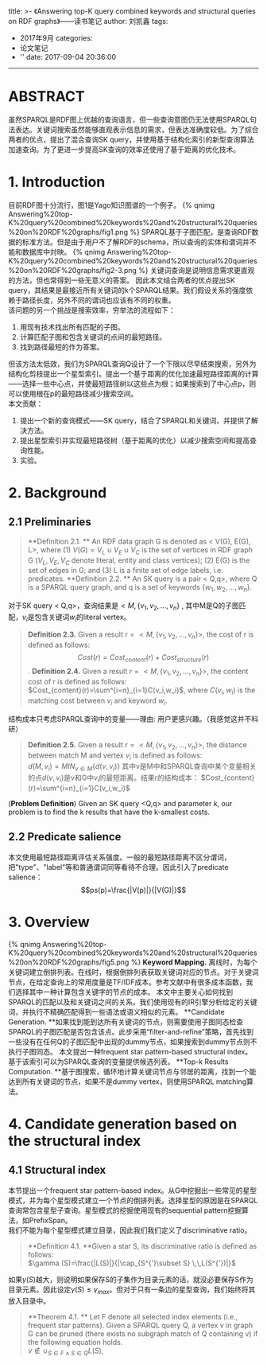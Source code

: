 title: >-
  《Answering top-K query combined keywords and structural queries on RDF
  graphs》——读书笔记
author: 刘凯鑫
tags:
  - 2017年9月
categories:
  - 论文笔记
  - ''
date: 2017-09-04 20:36:00
---
# ABSTRACT
虽然SPARQL是RDF图上优越的查询语言，但一些查询意图仍无法使用SPARQL句法表达。关键词搜索虽然能够直观表示信息的需求，但表达准确度较低。为了综合两者的优点，提出了混合查询SK query，并使用基于结构化索引的新型查询算法加速查询。为了更进一步提高SK查询的效率还使用了基于距离的优化技术。
# 1. Introduction
目前RDF图十分流行，图1是Yago知识图谱的一个例子。
{% qnimg Answering%20top-K%20query%20combined%20keywords%20and%20structural%20queries%20on%20RDF%20graphs/fig1.png %}
SPARQL基于子图匹配，是查询RDF数据的标准方法。但是由于用户不了解RDF的schema，所以查询的实体和谓词并不能和数据库中対映。
{% qnimg Answering%20top-K%20query%20combined%20keywords%20and%20structural%20queries%20on%20RDF%20graphs/fig2-3.png %}
关键词查询是说明信息需求更直观的方法，但也常得到一些无意义的答案。
因此本文结合两者的优点提出SK query，其结果是最接近所有关键词的k个SPARQL结果。我们假设关系的强度依赖于路径长度，另外不同的谓词也应该有不同的权重。	
该问题的另一个挑战是搜索效率，穷举法的流程如下：	
1. 用现有技术找出所有匹配的子图。
2. 计算匹配子图和包含关键词的点间的最短路径。
3. 找到路径最短的作为答案。

但该方法太低效，我们为SPARQL查询Q设计了一个下限以尽早结束搜索，另外为结构化剪枝提出一个星型索引。提出一个基于距离的优化加速最短路径距离的计算——选择一些中心点，并使最短路径树以这些点为根；如果搜索到了中心点p，则可以使用根在p的最短路径减少搜索空间。	
本文贡献：
1. 提出一个新的查询模式——SK query，结合了SPARQL和关键词，并提供了解决方法。
2. 提出星型索引并实现最短路径树（基于距离的优化）以减少搜索空间和提高查询性能。
3. 实验。

# 2. Background
##  2.1 Preliminaries
> **Definition 2.1. ** An RDF data graph G is denoted as < V(G), E(G), L>, where (1) $V(G)= V_L \cup V_E \cup V_C$ is the set of vertices in RDF graph G ($V_L,\, V_E,\, V_C$ denote literal, entity and class vertices); (2) E(G) is the set of edges in G; and (3) L is a finite set of edge labels, i.e. predicates.
**Definition 2.2. ** An SK query is a pair < Q,q>, where Q is a SPARQL query graph, and q is a set of keywords $\{w_1,w_2,...,w_n\}$.

对于SK query < Q,q>，查询结果是$< M,\{ v_1,v_2,...,v_n\} \>$, 其中M是Q的子图匹配，$v_i$是包含关键词$w_i$的literal vertex。
>**Definition 2.3.** Given a result $r=< M,\{v_1,v_2,...,v_n\}>$, the cost of r is defined as follows:	
$$Cost(r) =Cost_{content}(r)+Cost_{structure}(r)$$.
**Definition 2.4.** Given a result $r=< M,\{v_1,v_2,...,v_n\}>$, the content cost of r is defined as follows:	
$Cost_{content}(r)=\sum^{i=n}_{i=1}C(v_i,w_i)$, 
where $C(v_i,w_i)$ is the matching cost between $v_i$ and keyword $w_i$.

结构成本只考虑SPARQL查询中的变量——理由: 用户更感兴趣。（我感觉这并不科研）
>**Definition 2.5.** Given a result $r=< M,\{v_1,v_2,...,v_n\}>$, the distance between match M and vertex $v_i$ is defined as follows:	
$d(M,v_i)=MIN_{v\in M}\{d(v,v_i)\}$
其中v是M中和SPARQL查询中某个变量相关的点$d(v,v_i)$是v和G中$v_i$的最短距离。结果r的结构成本：	
$Cost_{content}(r)=\sum^{i=n}_{i=1}C(v_i,w_i)$

(**Problem Definition**) Given an SK query &lt;Q,q&gt; and parameter k, our problem is to find the k results that have the k-smallest costs.

## 2.2 Predicate salience 
本文使用最短路径距离评估关系强度。一般的最短路径距离不区分谓词，把"type"、"label"等和普通谓词同等看待不合理。因此引入了predicate salience：	$$ps(p)=\frac{|V(p)|}{|V(G)|}$$
# 3. Overview
{% qnimg Answering%20top-K%20query%20combined%20keywords%20and%20structural%20queries%20on%20RDF%20graphs/fig5.png %}
**Keyword Mapping.** 离线时，为每个关键词建立倒排列表。在线时，根据倒排列表获取关键词对应的节点。对于关键词节点，在给定查询上的常用度量是TF/IDF成本。参考文献中有很多成本函数，我们选择其中一种计算包含关键字的节点的成本。
本文中主要关心如何找到SPARQL的匹配以及和关键词之间的关系。我们使用现有的IR引擎分析给定的关键词，并执行不精确匹配得到一些语法或语义相似的元素。
**Candidate Generation. **如果找到能到达所有关键词的节点，则需要使用子图同态检查SPARQL的子图匹配是否包含该点。此步采用“filter-and-refine”策略，首先找到一些没有在任何Q的子图匹配中出现的dummy节点，如果搜索到dummy节点则不执行子图同态。
本文提出一种frequent star pattern-based structural index。基于该索引可以为SPARQL查询的变量提供候选列表。
**Top-k Results Computation. **基于图搜索，循环地计算关键词节点与邻居的距离，找到一个能达到所有关键词的节点，如果不是dummy vertex，则使用SPARQL matching算法。

# 4. Candidate generation based on the structural index
## 4.1 Structural index
本节提出一个frequent star pattern-based index。从G中挖掘出一些常见的星型模式，并为每个星型模式建立一个节点的倒排列表。选择星型的原因是在SPARQL查询常包含星型子查询。星型模式的挖掘使用现有的sequential pattern挖掘算法，如PrefixSpan。	
我们不能为每个星型模式建立目录，因此我们我们定义了discriminative ratio。
> **Definition 4.1. **Given a star S, its discriminative ratio is defined as follows:	
$\gamma (S)=\frac{|L(S)|}{|\cap_{S^{'}\subset S} \,\,L(S^{'})|}$

如果$\gamma (S)$越大，则说明如果保存S的子集作为目录元素的话，就没必要保存S作为目录元素。因此设定$\gamma (S)\le \gamma_{max}$。但对于只有一条边的星型查询，我们始终将其放入目录中。

> **Theorem 4.1. ** Let F denote all selected index elements (i.e., frequent star patterns). Given a SPARQL query Q, a vertex v in graph G can be pruned (there exists no subgraph match of Q containing v) if the following equation holds.	
$v\notin \cup_{S\in F \land S \in Q}L(S)$,









